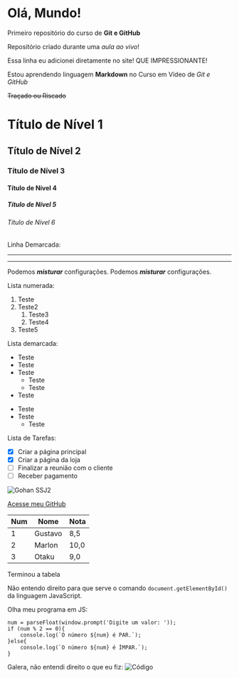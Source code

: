 # Olá, Mundo!
 Primeiro repositório do curso de **Git e GitHub**

Repositório criado durante uma *aula ao vivo*!

Essa linha eu adicionei diretamente no site! QUE IMPRESSIONANTE!

Estou aprendendo linguagem __Markdown__ no Curso em Vídeo de _Git e GitHub_

~~Traçado ou Riscado~~

# Título de Nível 1
## Título de Nível 2
### Título de Nível 3
#### Título de Nível 4
##### Título de Nível 5
###### Título de Nível 6

Linha Demarcada:
***
---

Podemos *__misturar__* configurações.
Podemos __*misturar*__ configurações.

Lista numerada:
1. Teste
2. Teste2
   1. Teste3
   0. Teste4
999. Teste5

Lista demarcada:
* Teste
* Teste
* Teste
   * Teste
   * Teste
* Teste

- Teste
- Teste
  - Teste

 Lista de Tarefas:
 - [x] Criar a página principal
 - [x] Criar a página da loja
 - [ ] Finalizar a reunião com o cliente
 - [ ] Receber pagamento

![Gohan SSJ2](https://github.com/Marlon-Brito/Ola-Mundo/assets/148072815/6aea4c13-c766-4f72-8868-f96aa16a7379)

[Acesse meu GitHub](https://github.com/Marlon-Brito)


Num | Nome | Nota
---|---|---
1 | Gustavo | 8,5
2 | Marlon | 10,0
3 | Otaku | 9,0

Terminou a tabela

Não entendo direito para que serve o comando `document.getElementById()` da linguagem JavaScript.

Olha meu programa em JS:
```
num = parseFloat(window.prompt('Digite um valor: '));
if (num % 2 == 0){
    console.log(`O número ${num} é PAR.`);
}else{
    console.log(`O número ${num} é ÍMPAR.`);
}
```

Galera, não entendi direito o que eu fiz:
![Código](https://github.com/Marlon-Brito/Ola-Mundo/assets/148072815/2170251b-05a7-42a7-b335-72b3fc10b5a1)

